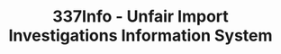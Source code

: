 ---
bigquery: https://console.cloud.google.com/bigquery?p=patents-public-data&d=usitc_investigations&page=dataset&project=sheets-management-319211
citation: US International Trade Commission 337Info Unfair Import Investigations Information
  System
contributors: US International Trade Comission
cost: None
description: US International Trade Commission 337Info Unfair Import Investigations
  Information System contains data on investigations done under Section 337. Section
  337 declares the infringement of certain statutory intellectual property rights
  and other forms of unfair competition in import trade to be unlawful practices.
  Most Section 337 investigations involve allegations of patent or registered trademark
  infringement.
documentation: FAQ and tutorial available on the site
last_edit: Mon, 04 Apr 2022 19:10:40 GMT
location: https://pubapps2.usitc.gov/337external/
maintained_by: US International Trade Comission
schema_fields: '[''ouiiParticipation'', ''title'', ''teoReliefGranted'', ''id'', ''ouiiAttorney'',
  ''reportingRequirements'', ''currentStatus'', ''dateOfPublicationFrNotice'', ''complainant'',
  ''htsNumbers'', ''scheduledStartDateEvidHear'', ''gcAttorney'', ''cafcAppeals'',
  ''dateCreated'', ''lastUpdated'', ''investigationType'', ''dateComplaintFiled'',
  ''docketNo'', ''finalIdOnViolationIssue'', ''patentNumber'', ''actualStartDateEvidHear'',
  ''trademarkNumbers'', ''startDateMarkmanHearing'', ''teoIdIssueDate'', ''investigationNo'',
  ''scheduledEndDateEvidHear'', ''patentNumbers'', ''teoIdDueDate'', ''finalDetNoViolation'',
  ''investigationTermDate'', ''endDateMarkmanHearing'', ''teoProceedingInvolved'',
  ''invUnfairAct'', ''markmanHearing'', ''issueDateOtherNonFinal'', ''respondent'',
  ''finalIdOnViolationDue'', ''copyrightNumbers'', ''actualEndDateEvidHear'', ''internalRemand'',
  ''finalDetViolation'', ''publication_number'', ''aljAssigned'', ''targetDate'',
  ''currentActiveALJ'']'
shortname: unfair_import_investigations
tags:
- import
- legal
- trade
timeframe: 2008-2021 (prior to 2008 downloadable as a JSON file)
title: 337Info - Unfair Import Investigations Information System
uuid: 2721f5ec-e599-4890-9265-9706719fc71e
---